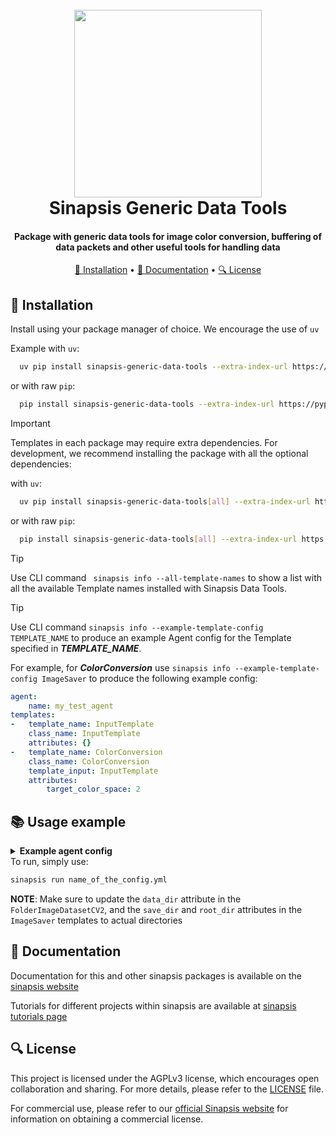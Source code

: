 <h1 align="center">
<br>
<a href="https://sinapsis.tech/">
  <img
    src="https://github.com/Sinapsis-AI/brand-resources/blob/main/sinapsis_logo/4x/logo.png?raw=true"
    alt="" width="300">
</a>

<br>
Sinapsis Generic Data Tools
<br>
</h1>

<h4 align="center"> Package with generic data tools for image color conversion, buffering of data packets and other useful tools for handling data</h4>

<p align="center">
<a href="#installation">🐍 Installation</a> •
<a href="#documentation">📙 Documentation</a> •
<a href="#license">🔍 License</a>
</p>

<h2 id="installation">🐍 Installation</h2>


Install using your package manager of choice. We encourage the use of <code>uv</code>

Example with <code>uv</code>:

```bash
  uv pip install sinapsis-generic-data-tools --extra-index-url https://pypi.sinapsis.tech
```
 or with raw <code>pip</code>:
```bash
  pip install sinapsis-generic-data-tools --extra-index-url https://pypi.sinapsis.tech
```

> [!IMPORTANT]
> Templates in each package may require extra dependencies. For development, we recommend installing the package with all the optional dependencies:
>

with <code>uv</code>:

```bash
  uv pip install sinapsis-generic-data-tools[all] --extra-index-url https://pypi.sinapsis.tech
```
 or with raw <code>pip</code>:
```bash
  pip install sinapsis-generic-data-tools[all] --extra-index-url https://pypi.sinapsis.tech
```



> [!TIP]
> Use CLI command ``` sinapsis info --all-template-names``` to show a list with all the available Template names installed with Sinapsis Data Tools.

> [!TIP]
> Use CLI command ```sinapsis info --example-template-config TEMPLATE_NAME``` to produce an example Agent config for the Template specified in ***TEMPLATE_NAME***.

For example, for ***ColorConversion*** use ```sinapsis info --example-template-config ImageSaver``` to produce the following example config:


```yaml
agent:
    name: my_test_agent
templates:
-   template_name: InputTemplate
    class_name: InputTemplate
    attributes: {}
-   template_name: ColorConversion
    class_name: ColorConversion
    template_input: InputTemplate
    attributes:
        target_color_space: 2
```


<h2 id="usage">📚 Usage example</h2>
<details id='usage'><summary><strong><span style="font-size: 1.0em;"> Example agent config</span></strong></summary>
You can copy and paste the following config and run it using the sinapsis cli, changing the <code>data_dir</code> attribute in the <code>FolderImageDatasetCV2</code> and the <code>root_dir</code> attribute in the <code>ImageSaver</code> template

```yaml
agent:
  name: my_test_agent
  description: agent to save image locally
templates:
- template_name: InputTemplate
  class_name: InputTemplate
  attributes: {}
- template_name: FolderImageDatasetCV2
  class_name: FolderImageDatasetCV2
  attributes:
    data_dir: /path/to/image
    pattern: '**/*'
    batch_size: 1
    load_on_init: true
    label_path_index: 0
    is_ground_truth: false
- template_name: ColorConversion
  class_name: ColorConversion
  template_input: FolderImageDatasetCV2
  attributes:
        target_color_space: 2
- template_name: ImageSaver
  class_name: ImageSaver
  template_input: ColorConversion
  attributes:
    save_dir: /path/to/save/dir
    extension: jpg
    root_dir: '/path/to/sinapsis/cache'
    save_full_image: true
    save_bbox_crops: false
    save_mask_crops: false
    min_bbox_dim: 5
```
</details>
To run, simply use:

```bash
sinapsis run name_of_the_config.yml
```
**NOTE**: Make sure to update the `data_dir` attribute in the `FolderImageDatasetCV2`, and the `save_dir` and `root_dir` attributes in the `ImageSaver` templates to actual directories

<h2 id="documentation">📙 Documentation</h2>

Documentation for this and other sinapsis packages is available on the [sinapsis website](https://docs.sinapsis.tech/docs)

Tutorials for different projects within sinapsis are available at [sinapsis tutorials page](https://docs.sinapsis.tech/tutorials)

<h2 id="license">🔍 License</h2>

This project is licensed under the AGPLv3 license, which encourages open collaboration and sharing. For more details, please refer to the [LICENSE](LICENSE) file.

For commercial use, please refer to our [official Sinapsis website](https://sinapsis.tech) for information on obtaining a commercial license.



